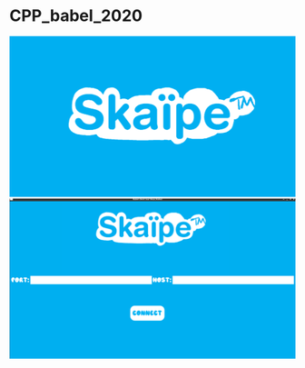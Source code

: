 # CPP_babel_2020
![Babel](https://github.com/CamilleSA/Babel-Epitech/blob/master/unknown.png)
![Babel](https://github.com/CamilleSA/Babel-Epitech/blob/master/Skype.png)
